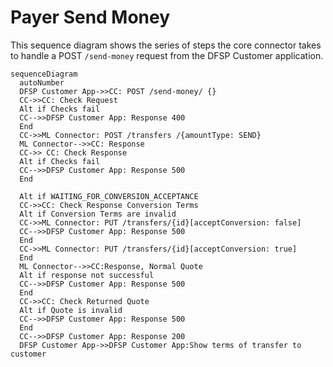 # Payer Send Money
This sequence diagram shows the series of steps the core connector takes to handle a POST `/send-money` request from the DFSP Customer application. 
```mermaid
sequenceDiagram
  autoNumber
  DFSP Customer App->>CC: POST /send-money/ {}
  CC->>CC: Check Request
  Alt if Checks fail
  CC-->>DFSP Customer App: Response 400
  End
  CC->>ML Connector: POST /transfers /{amountType: SEND} 
  ML Connector-->>CC: Response
  CC->> CC: Check Response
  Alt if Checks fail
  CC-->>DFSP Customer App: Response 500
  End

  Alt if WAITING_FOR_CONVERSION_ACCEPTANCE
  CC->>CC: Check Response Conversion Terms
  Alt if Conversion Terms are invalid
  CC->>ML Connector: PUT /transfers/{id}[acceptConversion: false]
  CC-->>DFSP Customer App: Response 500
  End
  CC->>ML Connector: PUT /transfers/{id}[acceptConversion: true]
  End
  ML Connector-->>CC:Response, Normal Quote
  Alt if response not successful
  CC-->>DFSP Customer App: Response 500
  End
  CC->>CC: Check Returned Quote
  Alt if Quote is invalid
  CC-->>DFSP Customer App: Response 500
  End
  CC-->>DFSP Customer App: Response 200
  DFSP Customer App->>DFSP Customer App:Show terms of transfer to customer
```
